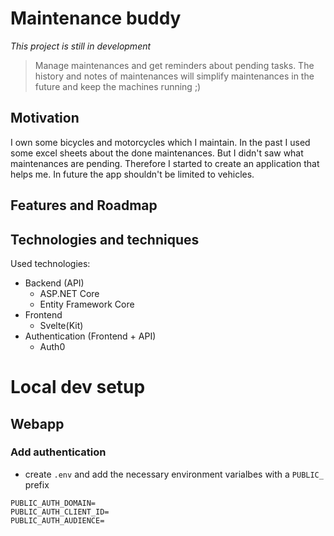 # Maintenance buddy
*This project is still in development*

> Manage maintenances and get reminders about pending tasks. 
The history and notes of maintenances will simplify maintenances in the future and keep the machines running ;)

## Motivation

I own some bicycles and motorcycles which I maintain. In the past I used some excel sheets about the done maintenances. But I didn't saw what maintenances are pending. Therefore I started to create an application that helps me. In future the app shouldn't be limited to vehicles.


## Features and Roadmap

## Technologies and techniques

Used technologies:
- Backend (API)
  - ASP.NET Core
  - Entity Framework Core
- Frontend
  - Svelte(Kit)
- Authentication (Frontend + API)
  - Auth0


# Local dev setup

## Webapp

### Add authentication

- create `.env` and add the necessary environment varialbes with a `PUBLIC_` prefix
```
PUBLIC_AUTH_DOMAIN=
PUBLIC_AUTH_CLIENT_ID=
PUBLIC_AUTH_AUDIENCE=
```
